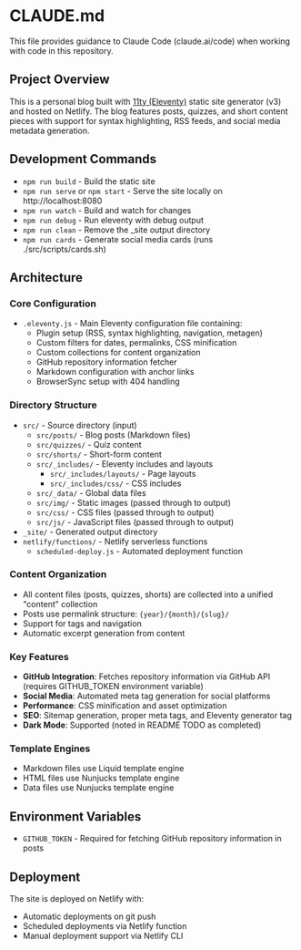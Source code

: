 # CLAUDE.md

This file provides guidance to Claude Code (claude.ai/code) when working with code in this repository.

## Project Overview

This is a personal blog built with [11ty (Eleventy)](https://11ty.dev) static site generator (v3) and hosted on Netlify. The blog features posts, quizzes, and short content pieces with support for syntax highlighting, RSS feeds, and social media metadata generation.

## Development Commands

- `npm run build` - Build the static site
- `npm run serve` or `npm start` - Serve the site locally on http://localhost:8080
- `npm run watch` - Build and watch for changes
- `npm run debug` - Run eleventy with debug output
- `npm run clean` - Remove the _site output directory
- `npm run cards` - Generate social media cards (runs ./src/scripts/cards.sh)

## Architecture

### Core Configuration
- `.eleventy.js` - Main Eleventy configuration file containing:
  - Plugin setup (RSS, syntax highlighting, navigation, metagen)
  - Custom filters for dates, permalinks, CSS minification
  - Custom collections for content organization
  - GitHub repository information fetcher
  - Markdown configuration with anchor links
  - BrowserSync setup with 404 handling

### Directory Structure
- `src/` - Source directory (input)
  - `src/posts/` - Blog posts (Markdown files)
  - `src/quizzes/` - Quiz content
  - `src/shorts/` - Short-form content
  - `src/_includes/` - Eleventy includes and layouts
    - `src/_includes/layouts/` - Page layouts
    - `src/_includes/css/` - CSS includes
  - `src/_data/` - Global data files
  - `src/img/` - Static images (passed through to output)
  - `src/css/` - CSS files (passed through to output)
  - `src/js/` - JavaScript files (passed through to output)
- `_site/` - Generated output directory
- `netlify/functions/` - Netlify serverless functions
  - `scheduled-deploy.js` - Automated deployment function

### Content Organization
- All content files (posts, quizzes, shorts) are collected into a unified "content" collection
- Posts use permalink structure: `{year}/{month}/{slug}/`
- Support for tags and navigation
- Automatic excerpt generation from content

### Key Features
- **GitHub Integration**: Fetches repository information via GitHub API (requires GITHUB_TOKEN environment variable)
- **Social Media**: Automated meta tag generation for social platforms
- **Performance**: CSS minification and asset optimization
- **SEO**: Sitemap generation, proper meta tags, and Eleventy generator tag
- **Dark Mode**: Supported (noted in README TODO as completed)

### Template Engines
- Markdown files use Liquid template engine
- HTML files use Nunjucks template engine
- Data files use Nunjucks template engine

## Environment Variables
- `GITHUB_TOKEN` - Required for fetching GitHub repository information in posts

## Deployment
The site is deployed on Netlify with:
- Automatic deployments on git push
- Scheduled deployments via Netlify function
- Manual deployment support via Netlify CLI